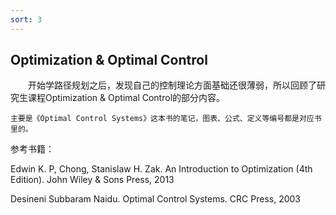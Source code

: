 ```yaml
---
sort: 3
---
```


## Optimization & Optimal Control

&emsp;&emsp;开始学路径规划之后，发现自己的控制理论方面基础还很薄弱，所以回顾了研究生课程Optimization & Optimal Control的部分内容。

```
主要是《Optimal Control Systems》这本书的笔记，图表、公式、定义等编号都是对应书里的。
```

参考书籍：

Edwin K. P, Chong, Stanislaw H. Zak. An Introduction to Optimization  (4th Edition). John Wiley & Sons Press, 2013

Desineni Subbaram Naidu. Optimal Control Systems. CRC Press, 2003
